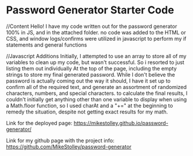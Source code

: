 # Password Generator Starter Code

//Content
Hello! I have my code written out for the password generator 100% in JS, and in the attached folder. no code was added to the HTML or CSS, and window logs/confirms were utilized in javascript to perform my if statements and general functions

//Javascript Additions
Initially, I attempted to use an array to store all of my variables to clean up my code, but wasn't successful. So i resorted to just listing them out individually At the top of the page, including the empty strings to store my final generated password. While I don't believe the password is actually coming out the way it should, I have it set up to confirm all of the required text, and generate an assortment of randomized characters, numbers, and special characters. to calculate the final results, I couldn't initially get anything other than one variable to display when using a Math.floor function, so I used charAt and a "+=" at the beginning to remedy the situation, despite not getting exact results for my math.

Link for the deployed page:
https://mikestolley.github.io/password-generator/


Link for my github page with the project info:
https://github.com/MikeStolley/password-generator
